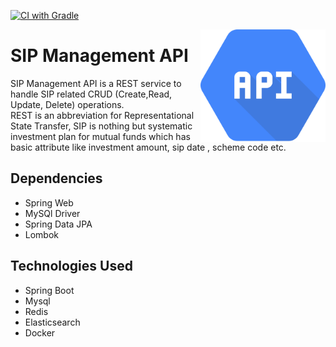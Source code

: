 [![CI with Gradle](https://github.com/iamHrithikRaj/sip_managment/actions/workflows/gradle.yml/badge.svg)](https://github.com/iamHrithikRaj/sip_managment/actions/workflows/gradle.yml)

<img width="200px" align="right" alt="mew" src="./assets/art.png" title="art"/>

# SIP Management API
<p style="text-align=right">SIP Management API is a REST service to handle SIP related CRUD (Create,Read, Update, Delete) operations. <br/>
REST is an abbreviation for Representational State Transfer, SIP is nothing but systematic investment plan for mutual funds which has basic attribute like investment amount, sip date , scheme code etc.<p>

## Dependencies
- Spring Web
- MySQl Driver
- Spring Data JPA
- Lombok

## Technologies Used
- Spring Boot
- Mysql
- Redis
- Elasticsearch
- Docker
